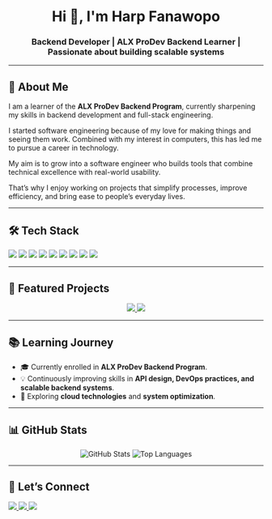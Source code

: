 <!-- Banner -->
<h1 align="center">Hi 👋, I'm Harp Fanawopo</h1>
<h3 align="center">Backend Developer | ALX ProDev Backend Learner | Passionate about building scalable systems</h3>

---

## 🚀 About Me

I am a learner of the **ALX ProDev Backend Program**, currently sharpening my skills in backend development and full-stack engineering.  

I started software engineering because of my love for making things and seeing them work. Combined with my interest in computers, this has led me to pursue a career in technology.  

My aim is to grow into a software engineer who builds tools that combine technical excellence with real-world usability.  

That’s why I enjoy working on projects that simplify processes, improve efficiency, and bring ease to people’s everyday lives.

---

## 🛠️ Tech Stack

<p align="left">
  <img src="https://img.shields.io/badge/Python-3670A0?style=for-the-badge&logo=python&logoColor=ffdd54"/>
  <img src="https://img.shields.io/badge/Django-092E20?style=for-the-badge&logo=django&logoColor=white"/>
  <img src="https://img.shields.io/badge/.NET-512BD4?style=for-the-badge&logo=dotnet&logoColor=white"/>
  <img src="https://img.shields.io/badge/React-20232A?style=for-the-badge&logo=react&logoColor=61DAFB"/>
  <img src="https://img.shields.io/badge/JavaScript-F7DF1E?style=for-the-badge&logo=javascript&logoColor=black"/>
  <img src="https://img.shields.io/badge/PostgreSQL-316192?style=for-the-badge&logo=postgresql&logoColor=white"/>
  <img src="https://img.shields.io/badge/Microsoft%20SQL%20Server-CC2927?style=for-the-badge&logo=microsoft%20sql%20server&logoColor=white"/>
  <img src="https://img.shields.io/badge/Docker-2496ED?style=for-the-badge&logo=docker&logoColor=white"/>
  <img src="https://img.shields.io/badge/Git-F05032?style=for-the-badge&logo=git&logoColor=white"/>
</p>

---

## 🌟 Featured Projects

<p align="center">
  <a href="https://github.com/harploid/kolotraker">
    <img src="https://github-readme-stats.vercel.app/api/pin/?username=harploid&repo=kolotraker&theme=tokyonight" />
  </a>
  <a href="https://github.com/harploid/cuisine-connect">
    <img src="https://github-readme-stats.vercel.app/api/pin/?username=harploid&repo=cuisine-connect&theme=tokyonight" />
  </a>
</p>

---

## 📚 Learning Journey

- 🎓 Currently enrolled in **ALX ProDev Backend Program**.  
- 💡 Continuously improving skills in **API design, DevOps practices, and scalable backend systems**.  
- 🌱 Exploring **cloud technologies** and **system optimization**.  

---

## 📊 GitHub Stats

<p align="center">
  <img src="https://github-readme-stats.vercel.app/api?username=harploid&show_icons=true&theme=tokyonight" alt="GitHub Stats"/>
  <img src="https://github-readme-stats.vercel.app/api/top-langs/?username=harploid&layout=compact&theme=tokyonight" alt="Top Languages"/>
</p>

---

## 🤝 Let’s Connect

<p align="left">
  <a href="https://www.linkedin.com/in/harp-fanawopo" target="_blank">
    <img src="https://img.shields.io/badge/LinkedIn-0077B5?style=for-the-badge&logo=linkedin&logoColor=white"/>
  </a>
  <a href="mailto:harp.fanawopo@gmail.com">
    <img src="https://img.shields.io/badge/Email-D14836?style=for-the-badge&logo=gmail&logoColor=white"/>
  </a>
  <a href="https://github.com/harploid">
    <img src="https://img.shields.io/badge/GitHub-100000?style=for-the-badge&logo=github&logoColor=white"/>
  </a>
</p>
